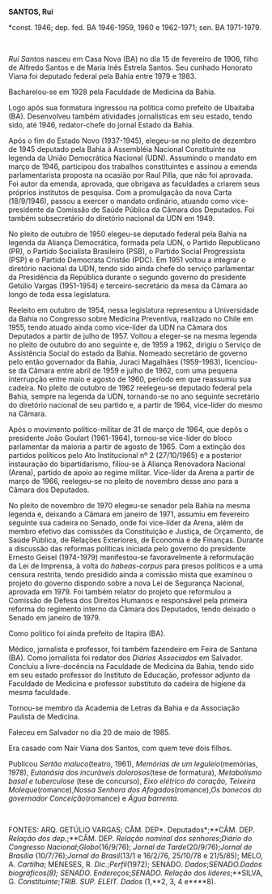**SANTOS, Rui**

\*const. 1946; dep. fed. BA 1946-1959, 1960 e 1962-1971; sen. BA
1971-1979.

 

*Rui Santos* nasceu em Casa Nova (BA) no dia 15 de fevereiro de 1906,
filho de Alfredo Santos e de Maria Inês Estrela Santos. Seu cunhado
Honorato Viana foi deputado federal pela Bahia entre 1979 e 1983.

Bacharelou-se em 1928 pela Faculdade de Medicina da Bahia.

Logo após sua formatura ingressou na política como prefeito de Ubaitaba
(BA). Desenvolveu também atividades jornalísticas em seu estado, tendo
sido, até 1946, redator-chefe do jornal Estado da Bahia.

Após o fim do Estado Novo (1937-1945), elegeu-se no pleito de dezembro
de 1945 deputado pela Bahia à Assembléia Nacional Constituinte na
legenda da União Democrática Nacional (UDN). Assumindo o mandato em
março de 1946, participou dos trabalhos constituintes e assinou a emenda
parlamentarista proposta na ocasião por Raul Pilla, que não foi
aprovada. Foi autor da emenda, aprovada, que obrigava as faculdades a
criarem seus próprios institutos de pesquisa. Com a promulgação da nova
Carta (18/9/1946), passou a exercer o mandato ordinário, atuando como
vice-presidente da Comissão de Saúde Pública da Câmara dos Deputados.
Foi também subsecretário do diretório nacional da UDN em 1949.

No pleito de outubro de 1950 elegeu-se deputado federal pela Bahia na
legenda da Aliança Democrática, formada pela UDN, o Partido Republicano
(PR), o Partido Socialista Brasileiro (PSB), o Partido Social
Progressista (PSP) e o Partido Democrata Cristão (PDC). Em 1951 voltou a
integrar o diretório nacional da UDN, tendo sido ainda chefe do serviço
parlamentar da Presidência da República durante o segundo governo do
presidente Getúlio Vargas (1951-1954) e terceiro-secretário da mesa da
Câmara ao longo de toda essa legislatura.

Reeleito em outubro de 1954, nessa legislatura representou a
Universidade da Bahia no Congresso sobre Medicina Preventiva, realizado
no Chile em 1955, tendo atuado ainda como vice-líder da UDN na Câmara
dos Deputados a partir de julho de 1957. Voltou a eleger-se na mesma
legenda no pleito de outubro do ano seguinte e, de 1959 a 1962, dirigiu
o Serviço de Assistência Social do estado da Bahia. Nomeado secretário
de governo pelo então governador da Bahia, Juraci Magalhães (1959-1963),
licenciou-se da Câmara entre abril de 1959 e julho de 1962, com uma
pequena interrupção entre maio e agosto de 1960, período em que
reassumiu sua cadeira. No pleito de outubro de 1962 reelegeu-se deputado
federal pela Bahia, sempre na legenda da UDN, tornando-se no ano
seguinte secretário do diretório nacional de seu partido e, a partir de
1964, vice-líder do mesmo na Câmara.

Após o movimento político-militar de 31 de março de 1964, que depôs o
presidente João Goulart (1961-1964), tornou-se vice-líder do bloco
parlamentar da maioria a partir de agosto de 1965. Com a extinção dos
partidos políticos pelo Ato Institucional nº 2 (27/10/1965) e a
posterior instauração do bipartidarismo, filiou-se à Aliança Renovadora
Nacional (Arena), partido de apoio ao regime militar. Vice-líder da
Arena a partir de março de 1966, reelegeu-se no pleito de novembro desse
ano para a Câmara dos Deputados.

No pleito de novembro de 1970 elegeu-se senador pela Bahia na mesma
legenda e, deixando a Câmara em janeiro de 1971, assumiu em fevereiro
seguinte sua cadeira no Senado, onde foi vice-líder da Arena, além de
membro efetivo das comissões da Constituição e Justiça, de Orçamento, de
Saúde Pública, de Relações Exteriores, de Economia e de Finanças.
Durante a discussão das reformas políticas iniciada pelo governo do
presidente Ernesto Geisel (1974-1979) manifestou-se favoravelmente à
reformulação da Lei de Imprensa, à volta do *habeas-corpus* para presos
políticos e a uma censura restrita, tendo presidido ainda a comissão
mista que examinou o projeto do governo dispondo sobre a nova Lei de
Segurança Nacional, aprovada em 1979. Foi também relator do projeto que
reformulou a Comissão de Defesa dos Direitos Humanos e responsável pela
primeira reforma do regimento interno da Câmara dos Deputados, tendo
deixado o Senado em janeiro de 1979.

Como político foi ainda prefeito de Itapira (BA).

Médico, jornalista e professor, foi também fazendeiro em Feira de
Santana (BA). Como jornalista foi redator dos *Diários Associados* em
Salvador. Concluiu a livre-docência na Faculdade de Medicina da Bahia,
tendo sido em seu estado professor do Instituto de Educação, professor
adjunto da Faculdade de Medicina e professor substituto da cadeira de
higiene da mesma faculdade.

Tornou-se membro da Academia de Letras da Bahia e da Associação Paulista
de Medicina.

Faleceu em Salvador no dia 20 de maio de 1985.

Era casado com Nair Viana dos Santos, com quem teve dois filhos.

Publicou *Sertão maluco*(teatro, 1961), *Memórias de um
leguleio*(memórias, 1978), *Eutanásia dos incuráveis dolorosos*(tese de
formatura), *Metabolismo basal e tuberculose* (tese de concurso), *Eixo
elétrico do coração,* *Teixeira Moleque*(romance),*Nossa Senhora* *dos
Afogados*(romance),*Os bonecos do governador Conceição*(romance) e *Água
barrenta.*

 

FONTES: ARQ. GETÚLIO VARGAS; CÂM. DEP*. Deputados*;**CÂM. DEP. *Relação
dos* *dep.*;**CÂM. DEP. *Relação nominal dos senhores*;*Diário do
Congresso Nacional*;*Globo*(16/9/76); *Jornal da Tarde*(20/9/76);*Jornal
de* *Brasília* (10/7/76);*Jornal do Brasil*(13/1 e 16/2/76, 25/10/78 e
21/5/85); MELO, A. *Cartilha*; MENESES, R. *Dic.*;*Perfil*(1972);
SENADO. *Dados*;**SENADO.*Dados biográficos*(8); SENADO*.
Endereços*;**SENADO*. Relação dos líderes*;**SILVA, G.
*Constituinte*;**TRIB. SUP. ELEIT*. Dados* (1,**2, 3, 4 e****8).

 

